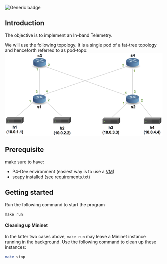 ![Generic badge](https://img.shields.io/badge/PythonVersions-3.8-green.svg)

## Introduction

The objective is to implement an In-band Telemetry.

We will use the following topology. It is a single
pod of a fat-tree topology and henceforth referred to as pod-topo:
![pod-topo](./pod-topo/pod-topo.png)

## Prerequisite
make sure to have:
* P4-Dev environment (easiest way is to use a [VM](https://drive.google.com/file/d/13SwWBEnApknu84fG9otwbL5NC78tut-d/view))
* scapy installed (see requirements.txt)

## Getting started
Run the following command to start the program
```
make run
```

#### Cleaning up Mininet

In the latter two cases above, `make run` may leave a Mininet instance
running in the background. Use the following command to clean up
these instances:

```bash
make stop
```

